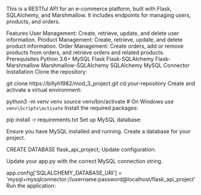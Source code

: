This is a RESTful API for an e-commerce platform, built with Flask, SQLAlchemy, and Marshmallow. It includes endpoints for managing users, products, and orders.

Features
User Management: Create, retrieve, update, and delete user information.
Product Management: Create, retrieve, update, and delete product information.
Order Management: Create orders, add or remove products from orders, and retrieve orders and related products.
Prerequisites
Python 3.6+
MySQL
Flask
Flask-SQLAlchemy
Flask-Marshmallow
Marshmallow-SQLAlchemy
SQLAlchemy
MySQL Connector
Installation
Clone the repository:

git clone https://billyh1982/mod_3_project.git
cd your-repository
Create and activate a virtual environment:

python3 -m venv venv
source venv/bin/activate  # On Windows use `venv\Scripts\activate`
Install the required packages:

pip install -r requirements.txt
Set up MySQL database:

Ensure you have MySQL installed and running. Create a database for your project.

CREATE DATABASE flask_api_project;
Update configuration:

Update your app.py with the correct MySQL connection string.

app.config['SQLALCHEMY_DATABASE_URI'] = 'mysql+mysqlconnector://username:password@localhost/flask_api_project'
Run the application:
